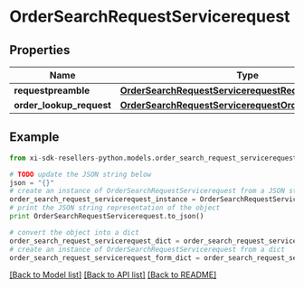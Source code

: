 # OrderSearchRequestServicerequest


## Properties

Name | Type | Description | Notes
------------ | ------------- | ------------- | -------------
**requestpreamble** | [**OrderSearchRequestServicerequestRequestpreamble**](OrderSearchRequestServicerequestRequestpreamble.md) |  | 
**order_lookup_request** | [**OrderSearchRequestServicerequestOrderLookupRequest**](OrderSearchRequestServicerequestOrderLookupRequest.md) |  | [optional] 

## Example

```python
from xi-sdk-resellers-python.models.order_search_request_servicerequest import OrderSearchRequestServicerequest

# TODO update the JSON string below
json = "{}"
# create an instance of OrderSearchRequestServicerequest from a JSON string
order_search_request_servicerequest_instance = OrderSearchRequestServicerequest.from_json(json)
# print the JSON string representation of the object
print OrderSearchRequestServicerequest.to_json()

# convert the object into a dict
order_search_request_servicerequest_dict = order_search_request_servicerequest_instance.to_dict()
# create an instance of OrderSearchRequestServicerequest from a dict
order_search_request_servicerequest_form_dict = order_search_request_servicerequest.from_dict(order_search_request_servicerequest_dict)
```
[[Back to Model list]](../README.md#documentation-for-models) [[Back to API list]](../README.md#documentation-for-api-endpoints) [[Back to README]](../README.md)


